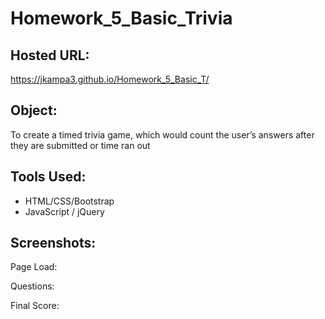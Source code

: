 # Homework_5_Basic_Trivia

## Hosted URL:
https://jkampa3.github.io/Homework_5_Basic_T/ 

## Object: 
To create a timed trivia game, which would count the user’s answers after they are submitted or time ran out

## Tools Used:
* HTML/CSS/Bootstrap
* JavaScript / jQuery

## Screenshots:
Page Load:
 
Questions:
 
Final Score:
 
